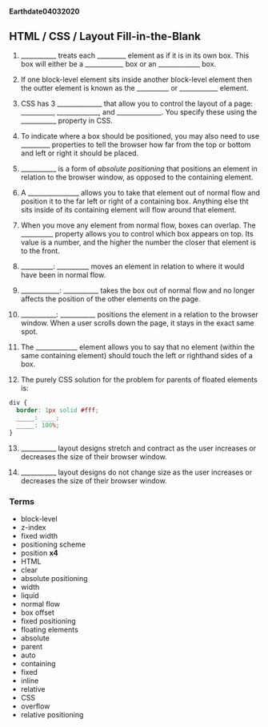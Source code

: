 #### Earthdate04032020

## HTML / CSS / Layout Fill-in-the-Blank

1. ___________ treats each _________ element as if it is in its own box. This box will either be a ____________ box or an _____________ box.

2. If one block-level element sits inside another block-level element then the outter element is known as the __________ or ____________ element.

3. CSS has 3 ______________ that allow you to control the layout of a page: __________, _____________, and ______________. You specify these using the ___________ property in CSS.

4. To indicate where a box should be positioned, you may also need to use _________ properties to tell the browser how far from the top or bottom and left or right it should be placed.

5. ___________ is a form of *absolute positioning* that positions an element in relation to the browser window, as opposed to the containing element.

6. A ________________ allows you to take that element out of normal flow and position it to the far left or right of a containing box. Anything else tht sits inside of its containing element will flow around that element.

7. When you move any element from normal flow, boxes can overlap. The __________ property allows you to control which box appears on top. Its value is a number, and the higher the number the closer that element is to the front.

8. __________: __________ moves an element in relation to where it would have been in normal flow.

9. ____________: ___________ takes the box out of normal flow and no longer affects the position of the other elements on the page.

10. ___________: ___________ positions the element in a relation to the browser window. When a user scrolls down the page, it stays in the exact same spot.

11. The _____________ element allows you to say that no element (within the same containing element) should touch the left or righthand sides of a box.

12. The purely CSS solution for the problem for parents of floated elements is:

```css
div {
  border: 1px solid #fff;
  _____: ____;
  _____: 100%;
}
```

13. ___________ layout designs stretch and contract as the user increases or decreases the size of their browser window.

14. ___________ layout designs do not change size as the user increases or decreases the size of their browser window.


### Terms

- block-level
- z-index
- fixed width
- positioning scheme
- position **x4**
- HTML
- clear
- absolute positioning
- width
- liquid
- normal flow
- box offset
- fixed positioning
- floating elements
- absolute
- parent
- auto
- containing
- fixed
- inline
- relative
- CSS
- overflow
- relative positioning